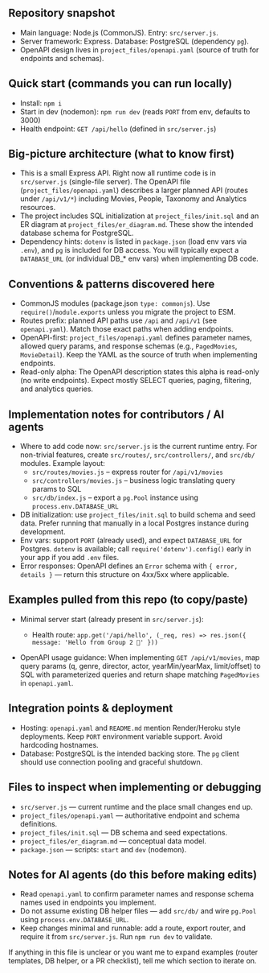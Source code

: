 ## Repository snapshot

- Main language: Node.js (CommonJS). Entry: `src/server.js`.
- Server framework: Express. Database: PostgreSQL (dependency `pg`).
- OpenAPI design lives in `project_files/openapi.yaml` (source of truth for endpoints and schemas).

## Quick start (commands you can run locally)

- Install: `npm i`
- Start in dev (nodemon): `npm run dev` (reads `PORT` from env, defaults to 3000)
- Health endpoint: `GET /api/hello` (defined in `src/server.js`)

## Big-picture architecture (what to know first)

- This is a small Express API. Right now all runtime code is in `src/server.js` (single-file server). The OpenAPI file (`project_files/openapi.yaml`) describes a larger planned API (routes under `/api/v1/*`) including Movies, People, Taxonomy and Analytics resources.
- The project includes SQL initialization at `project_files/init.sql` and an ER diagram at `project_files/er_diagram.md`. These show the intended database schema for PostgreSQL.
- Dependency hints: `dotenv` is listed in `package.json` (load env vars via `.env`), and `pg` is included for DB access. You will typically expect a `DATABASE_URL` (or individual DB_* env vars) when implementing DB code.

## Conventions & patterns discovered here

- CommonJS modules (package.json `type: commonjs`). Use `require()`/`module.exports` unless you migrate the project to ESM.
- Routes prefix: planned API paths use `/api` and `/api/v1` (see `openapi.yaml`). Match those exact paths when adding endpoints.
- OpenAPI-first: `project_files/openapi.yaml` defines parameter names, allowed query params, and response schemas (e.g., `PagedMovies`, `MovieDetail`). Keep the YAML as the source of truth when implementing endpoints.
- Read-only alpha: The OpenAPI description states this alpha is read-only (no write endpoints). Expect mostly SELECT queries, paging, filtering, and analytics queries.

## Implementation notes for contributors / AI agents

- Where to add code now: `src/server.js` is the current runtime entry. For non-trivial features, create `src/routes/`, `src/controllers/`, and `src/db/` modules. Example layout:
  - `src/routes/movies.js` – express router for `/api/v1/movies`
  - `src/controllers/movies.js` – business logic translating query params to SQL
  - `src/db/index.js` – export a `pg.Pool` instance using `process.env.DATABASE_URL`
- DB initialization: use `project_files/init.sql` to build schema and seed data. Prefer running that manually in a local Postgres instance during development.
- Env vars: support `PORT` (already used), and expect `DATABASE_URL` for Postgres. `dotenv` is available; call `require('dotenv').config()` early in your app if you add `.env` files.
- Error responses: OpenAPI defines an `Error` schema with `{ error, details }` — return this structure on 4xx/5xx where applicable.

## Examples pulled from this repo (to copy/paste)

- Minimal server start (already present in `src/server.js`):

  - Health route: `app.get('/api/hello', (_req, res) => res.json({ message: 'Hello from Group 2 👋' }))`

- OpenAPI usage guidance: When implementing `GET /api/v1/movies`, map query params (q, genre, director, actor, yearMin/yearMax, limit/offset) to SQL with parameterized queries and return shape matching `PagedMovies` in `openapi.yaml`.

## Integration points & deployment

- Hosting: `openapi.yaml` and `README.md` mention Render/Heroku style deployments. Keep `PORT` environment variable support. Avoid hardcoding hostnames.
- Database: PostgreSQL is the intended backing store. The `pg` client should use connection pooling and graceful shutdown.

## Files to inspect when implementing or debugging

- `src/server.js` — current runtime and the place small changes end up.
- `project_files/openapi.yaml` — authoritative endpoint and schema definitions.
- `project_files/init.sql` — DB schema and seed expectations.
- `project_files/er_diagram.md` — conceptual data model.
- `package.json` — scripts: `start` and `dev` (nodemon).

## Notes for AI agents (do this before making edits)

- Read `openapi.yaml` to confirm parameter names and response schema names used in endpoints you implement.
- Do not assume existing DB helper files — add `src/db/` and wire `pg.Pool` using `process.env.DATABASE_URL`.
- Keep changes minimal and runnable: add a route, export router, and require it from `src/server.js`. Run `npm run dev` to validate.

If anything in this file is unclear or you want me to expand examples (router templates, DB helper, or a PR checklist), tell me which section to iterate on.
